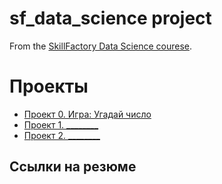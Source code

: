 # sf_data_science project

From the [SkillFactory Data Science courese](https://skillfactory.ru/data-scientist).

# Проекты

* [Проект 0. Игра: Угадай число](https://github.com/alkoop1/sf_data_science/tree/main/project_0)
* [Проект 1. ________](____)
* [Проект 2. ________](____)

## Ссылки на резюме
